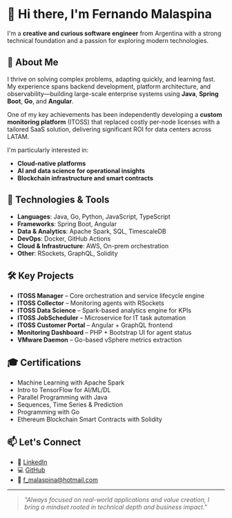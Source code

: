 # 👋 Hi there, I'm Fernando Malaspina

I'm a **creative and curious software engineer** from Argentina with a strong technical foundation and a passion for exploring modern technologies.

## 🚀 About Me

I thrive on solving complex problems, adapting quickly, and learning fast. My experience spans backend development, platform architecture, and observability—building large-scale enterprise systems using **Java**, **Spring Boot**, **Go**, and **Angular**.

One of my key achievements has been independently developing a **custom monitoring platform** (ITOSS) that replaced costly per-node licenses with a tailored SaaS solution, delivering significant ROI for data centers across LATAM.

I'm particularly interested in:

- **Cloud-native platforms**
- **AI and data science for operational insights**
- **Blockchain infrastructure and smart contracts**

## 🔧 Technologies & Tools

- **Languages**: Java, Go, Python, JavaScript, TypeScript
- **Frameworks**: Spring Boot, Angular
- **Data & Analytics**: Apache Spark, SQL, TimescaleDB
- **DevOps**: Docker, GitHub Actions
- **Cloud & Infrastructure**: AWS, On-prem orchestration
- **Other**: RSockets, GraphQL, Solidity

## 🛠 Key Projects

- **ITOSS Manager** – Core orchestration and service lifecycle engine
- **ITOSS Collector** – Monitoring agents with RSockets
- **ITOSS Data Science** – Spark-based analytics engine for KPIs
- **ITOSS JobScheduler** – Microservice for IT task automation
- **ITOSS Customer Portal** – Angular + GraphQL frontend
- **Monitoring Dashboard** – PHP + Bootstrap UI for agent status
- **VMware Daemon** – Go-based vSphere metrics extraction

## 🎓 Certifications

- Machine Learning with Apache Spark
- Intro to TensorFlow for AI/ML/DL
- Parallel Programming with Java
- Sequences, Time Series & Prediction
- Programming with Go
- Ethereum Blockchain Smart Contracts with Solidity

## 📫 Let's Connect

- 🔗 [LinkedIn](https://www.linkedin.com/in/fmalaspina/)
- 💻 [GitHub](https://github.com/fmalaspina)
- 📧 f_malaspina@hotmail.com

---

> *"Always focused on real-world applications and value creation, I bring a mindset rooted in technical depth and business impact."*

